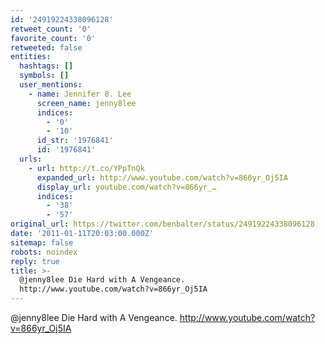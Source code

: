 ```yaml
---
id: '24919224338096128'
retweet_count: '0'
favorite_count: '0'
retweeted: false
entities:
  hashtags: []
  symbols: []
  user_mentions:
    - name: Jennifer 8. Lee
      screen_name: jenny8lee
      indices:
        - '0'
        - '10'
      id_str: '1976841'
      id: '1976841'
  urls:
    - url: http://t.co/YPpTnQk
      expanded_url: http://www.youtube.com/watch?v=866yr_Oj5IA
      display_url: youtube.com/watch?v=866yr_…
      indices:
        - '38'
        - '57'
original_url: https://twitter.com/benbalter/status/24919224338096128
date: '2011-01-11T20:03:00.000Z'
sitemap: false
robots: noindex
reply: true
title: >-
  @jenny8lee Die Hard with A Vengeance.
  http://www.youtube.com/watch?v=866yr_Oj5IA
---
```


@jenny8lee Die Hard with A Vengeance. http://www.youtube.com/watch?v=866yr_Oj5IA